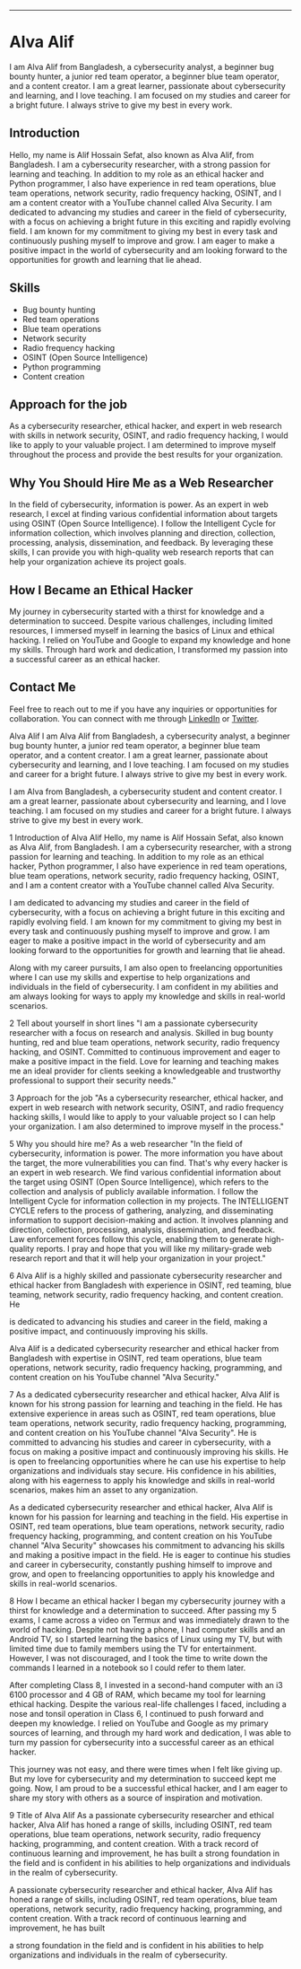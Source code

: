 
---
# Alva Alif

I am Alva Alif from Bangladesh, a cybersecurity analyst, a beginner bug bounty hunter, a junior red team operator, a beginner blue team operator, and a content creator.
I am a great learner, passionate about cybersecurity and learning, and I love teaching.
I am focused on my studies and career for a bright future.
I always strive to give my best in every work.

## Introduction

Hello, my name is Alif Hossain Sefat, also known as Alva Alif, from Bangladesh.
I am a cybersecurity researcher, with a strong passion for learning and teaching.
In addition to my role as an ethical hacker and Python programmer, I also have experience in red team operations, blue team operations, network security, radio frequency hacking, OSINT, and I am a content creator with a YouTube channel called Alva Security.
I am dedicated to advancing my studies and career in the field of cybersecurity, with a focus on achieving a bright future in this exciting and rapidly evolving field.
I am known for my commitment to giving my best in every task and continuously pushing myself to improve and grow.
I am eager to make a positive impact in the world of cybersecurity and am looking forward to the opportunities for growth and learning that lie ahead.

## Skills

- Bug bounty hunting
- Red team operations
- Blue team operations
- Network security
- Radio frequency hacking
- OSINT (Open Source Intelligence)
- Python programming
- Content creation

## Approach for the job

As a cybersecurity researcher, ethical hacker, and expert in web research with skills in network security, OSINT, and radio frequency hacking, I would like to apply to your valuable project.
I am determined to improve myself throughout the process and provide the best results for your organization.

## Why You Should Hire Me as a Web Researcher

In the field of cybersecurity, information is power.
As an expert in web research, I excel at finding various confidential information about targets using OSINT (Open Source Intelligence).
I follow the Intelligent Cycle for information collection, which involves planning and direction, collection, processing, analysis, dissemination, and feedback.
By leveraging these skills, I can provide you with high-quality web research reports that can help your organization achieve its project goals.

## How I Became an Ethical Hacker

My journey in cybersecurity started with a thirst for knowledge and a determination to succeed.
Despite various challenges, including limited resources, I immersed myself in learning the basics of Linux and ethical hacking.
I relied on YouTube and Google to expand my knowledge and hone my skills.
Through hard work and dedication, I transformed my passion into a successful career as an ethical hacker.

## Contact Me

Feel free to reach out to me if you have any inquiries or opportunities for collaboration.
You can connect with me through [LinkedIn]() or [Twitter]().

Alva Alif
I am Alva Alif from Bangladesh, a cybersecurity analyst, a beginner bug bounty hunter, a junior red team operator, a beginner blue team operator, and a content creator. I am a great learner, passionate about cybersecurity and learning, and I love teaching. I am focused on my studies and career for a bright future. I always strive to give my best in every work.

I am Alva from Bangladesh, a cybersecurity student and content creator. I am a great learner, passionate about cybersecurity and learning, and I love teaching. I am focused on my studies and career for a bright future. I always strive to give my best in every work.

1 Introduction of Alva Alif
Hello, my name is Alif Hossain Sefat, also known as Alva Alif, from Bangladesh. I am a cybersecurity researcher, with a strong passion for learning and teaching. In addition to my role as an ethical hacker, Python programmer, I also have experience in red team operations, blue team operations, network security, radio frequency hacking, OSINT, and I am a content creator with a YouTube channel called Alva Security.

I am dedicated to advancing my studies and career in the field of cybersecurity, with a focus on achieving a bright future in this exciting and rapidly evolving field. I am known for my commitment to giving my best in every task and continuously pushing myself to improve and grow. I am eager to make a positive impact in the world of cybersecurity and am looking forward to the opportunities for growth and learning that lie ahead.

Along with my career pursuits, I am also open to freelancing opportunities where I can use my skills and expertise to help organizations and individuals in the field of cybersecurity. I am confident in my abilities and am always looking for ways to apply my knowledge and skills in real-world scenarios.

2 Tell about yourself in short lines
"I am a passionate cybersecurity researcher with a focus on research and analysis. Skilled in bug bounty hunting, red and blue team operations, network security, radio frequency hacking, and OSINT. Committed to continuous improvement and eager to make a positive impact in the field. Love for learning and teaching makes me an ideal provider for clients seeking a knowledgeable and trustworthy professional to support their security needs."

3 Approach for the job
"As a cybersecurity researcher, ethical hacker, and expert in web research with network security, OSINT, and radio frequency hacking skills, I would like to apply to your valuable project so I can help your organization. I am also determined to improve myself in the process."

5 Why you should hire me? As a web researcher
"In the field of cybersecurity, information is power. The more information you have about the target, the more vulnerabilities you can find. That's why every hacker is an expert in web research. We find various confidential information about the target using OSINT (Open Source Intelligence), which refers to the collection and analysis of publicly available information. I follow the Intelligent Cycle for information collection in my projects. The INTELLIGENT CYCLE refers to the process of gathering, analyzing, and disseminating information to support decision-making and action. It involves planning and direction, collection, processing, analysis, dissemination, and feedback. Law enforcement forces follow this cycle, enabling them to generate high-quality reports. I pray and hope that you will like my military-grade web research report and that it will help your organization in your project."

6
Alva Alif is a highly skilled and passionate cybersecurity researcher and ethical hacker from Bangladesh with experience in OSINT, red teaming, blue teaming, network security, radio frequency hacking, and content creation. He

 is dedicated to advancing his studies and career in the field, making a positive impact, and continuously improving his skills.

Alva Alif is a dedicated cybersecurity researcher and ethical hacker from Bangladesh with expertise in OSINT, red team operations, blue team operations, network security, radio frequency hacking, programming, and content creation on his YouTube channel "Alva Security."

7
As a dedicated cybersecurity researcher and ethical hacker, Alva Alif is known for his strong passion for learning and teaching in the field. He has extensive experience in areas such as OSINT, red team operations, blue team operations, network security, radio frequency hacking, programming, and content creation on his YouTube channel "Alva Security". He is committed to advancing his studies and career in cybersecurity, with a focus on making a positive impact and continuously improving his skills. He is open to freelancing opportunities where he can use his expertise to help organizations and individuals stay secure. His confidence in his abilities, along with his eagerness to apply his knowledge and skills in real-world scenarios, makes him an asset to any organization.

As a dedicated cybersecurity researcher and ethical hacker, Alva Alif is known for his passion for learning and teaching in the field. His expertise in OSINT, red team operations, blue team operations, network security, radio frequency hacking, programming, and content creation on his YouTube channel "Alva Security" showcases his commitment to advancing his skills and making a positive impact in the field. He is eager to continue his studies and career in cybersecurity, constantly pushing himself to improve and grow, and open to freelancing opportunities to apply his knowledge and skills in real-world scenarios.

8 How I became an ethical hacker
I began my cybersecurity journey with a thirst for knowledge and a determination to succeed. After passing my 5 exams, I came across a video on Termux and was immediately drawn to the world of hacking. Despite not having a phone, I had computer skills and an Android TV, so I started learning the basics of Linux using my TV, but with limited time due to family members using the TV for entertainment. However, I was not discouraged, and I took the time to write down the commands I learned in a notebook so I could refer to them later.

After completing Class 8, I invested in a second-hand computer with an i3 6100 processor and 4 GB of RAM, which became my tool for learning ethical hacking. Despite the various real-life challenges I faced, including a nose and tonsil operation in Class 6, I continued to push forward and deepen my knowledge. I relied on YouTube and Google as my primary sources of learning, and through my hard work and dedication, I was able to turn my passion for cybersecurity into a successful career as an ethical hacker.

This journey was not easy, and there were times when I felt like giving up. But my love for cybersecurity and my determination to succeed kept me going. Now, I am proud to be a successful ethical hacker, and I am eager to share my story with others as a source of inspiration and motivation.

9 Title of Alva Alif
As a passionate cybersecurity researcher and ethical hacker, Alva Alif has honed a range of skills, including OSINT, red team operations, blue team operations, network security, radio frequency hacking, programming, and content creation. With a track record of continuous learning and improvement, he has built a strong foundation in the field and is confident in his abilities to help organizations and individuals in the realm of cybersecurity.

A passionate cybersecurity researcher and ethical hacker, Alva Alif has honed a range of skills, including OSINT, red team operations, blue team operations, network security, radio frequency hacking, programming, and content creation. With a track record of continuous learning and improvement, he has built

 a strong foundation in the field and is confident in his abilities to help organizations and individuals in the realm of cybersecurity.
